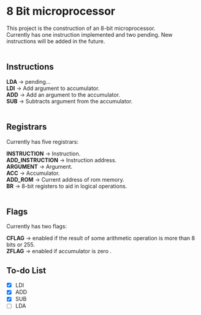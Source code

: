 # 8 Bit microprocessor

This project is the construction of an 8-bit microprocessor. <br>
Currently has one instruction implemented and two pending. New instructions will be added in the future.<br>
<br>

## Instructions

**LDA** -> pending...<br>
**LDI** -> Add argument to accumulator. <br>
**ADD** -> Add an argument to the accumulator. <br>
**SUB** -> Subtracts argument from the accumulator.<br>
<br>

## Registrars

Currently has five registrars:<br>

**INSTRUCTION** -> Instruction. <br>
**ADD_INSTRUCTION** -> Instruction address. <br>
**ARGUMENT** -> Argument. <br>
**ACC** -> Accumulator. <br>
**ADD_ROM** -> Current address of rom memory. <br>
**BR** -> 8-bit registers to aid in logical operations. <br>
<br>

## Flags

Currently has two flags:<br>

**CFLAG** -> enabled if the result of some arithmetic operation is more than 8 bits or 255.<br>
**ZFLAG** -> enabled if accumulator is zero .<br>

## To-do List

- [x] LDI
- [x] ADD
- [x] SUB
- [ ] LDA
